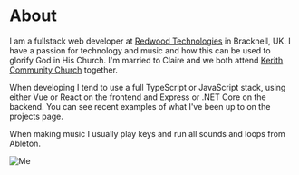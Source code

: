 # About

<div class="bio">
<div>
<p>I am a fullstack web developer at <a href="https://www.redwoodtech.com/">Redwood Technologies</a> in Bracknell, UK. I have a passion for technology and music and how this can be used to glorify God in His Church. I'm married to Claire and we both attend <a href="https://kerith.church">Kerith Community Church</a> together.</p>
<p>When developing I tend to use a full TypeScript or JavaScript stack, using either Vue or React on the frontend and Express or .NET Core on the backend. You can see recent examples of what I've been up to on the <router-link to="/projects">projects page</router-link>.</p>
<p>When making music I usually play keys and run all sounds and loops from Ableton.</p>
</div>
<img src="/photo.jpg" alt="Me" />
</div>

<SocialMedia />